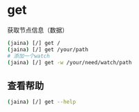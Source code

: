 get
========================
获取节点信息（数据）

```bash
(jaina) [/] get /
(jaina) [/] get /your/path
# 添加一个watch
(jaina) [/] get -w /your/need/watch/path
```

## 查看帮助
```bash
(jaina) [/] get --help
```
